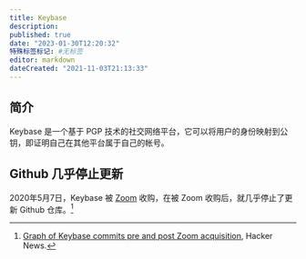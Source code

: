 ```yaml
---
title: Keybase
description:
published: true
date: "2023-01-30T12:20:32"
特殊标签标记: #无标签
editor: markdown
dateCreated: "2021-11-03T21:13:33"
---
```


## 简介

Keybase 是一个基于 PGP 技术的社交网络平台，它可以将用户的身份映射到公钥，即证明自己在其他平台属于自己的帐号。

## Github 几乎停止更新

2020年5月7日，Keybase 被 [Zoom](/software/Zoom.md) 收购，在被 Zoom 收购后，就几乎停止了更新 Github 仓库。[^28814210]

[^28814210]: [Graph of Keybase commits pre and post Zoom acquisition](https://web.archive.org/web/20211011112919/https://news.ycombinator.com/item?id=28814210), Hacker News.
